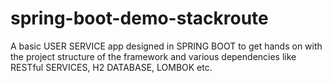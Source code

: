 # spring-boot-demo-stackroute

A basic USER SERVICE app designed in SPRING BOOT to get hands on with the project structure of the framework and various dependencies like RESTful SERVICES, H2 DATABASE, LOMBOK etc.
